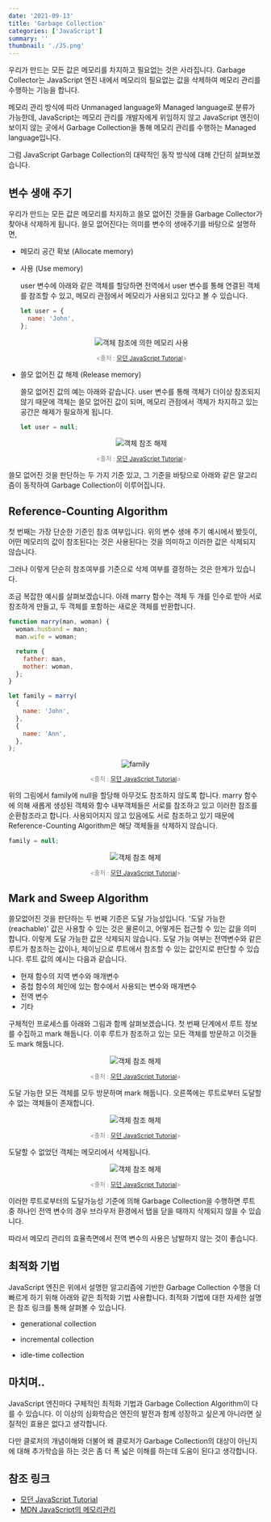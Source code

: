 ```yaml
---
date: '2021-09-13'
title: 'Garbage Collection'
categories: ['JavaScript']
summary: ''
thumbnail: './JS.png'
---
```


<!-- ![](./images/.PNG) -->

우리가 만드는 모든 값은 메모리를 차지하고 필요없는 것은 사라집니다. Garbage Collector는 JavaScript 엔진 내에서 메모리의 필요없는 값을 삭제하여 메모리 관리를 수행하는 기능을 합니다.

메모리 관리 방식에 따라 Unmanaged language와 Managed language로 분류가 가능한데, JavaScript는 메모리 관리를 개발자에게 위임하지 않고 JavaScript 엔진이 보이지 않는 곳에서 Garbage Collection을 통해 메모리 관리를 수행하는 Managed language입니다.

그럼 JavaScript Garbage Collection의 대략적인 동작 방식에 대해 간단히 살펴보겠습니다.

## 변수 생애 주기

우리가 만드는 모든 값은 메모리를 차지하고 쓸모 없어진 것들을 Garbage Collector가 찾아내 삭제하게 됩니다. 쓸모 없어진다는 의미를 변수의 생애주기를 바탕으로 설명하면,

- 메모리 공간 확보 (Allocate memory)
- 사용 (Use memory)

  user 변수에 아래와 같은 객체를 할당하면 전역에서 user 변수를 통해 연결된 객체를 참조할 수 있고, 메모리 관점에서 메모리가 사용되고 있다고 볼 수 있습니다.

  ```js
  let user = {
    name: 'John',
  };
  ```

  <figure style = "display: block; text-align: center;">
    <img src = "./images/Use_memory.PNG" alt="객체 참조에 의한 메모리 사용">
    <figcaption style = "text-align: center; font-size: 12px; color: #808080">

  <출처 : [모던 JavaScript Tutorial](https://ko.javascript.info/garbage-collection)>

    </figcaption>

  </figure>

- 쓸모 없어진 값 해제 (Release memory)

  쓸모 없어진 값의 예는 아래와 같습니다. user 변수를 통해 객체가 더이상 참조되지 않기 때문에 객체는 쓸모 없어진 값이 되며, 메모리 관점에서 객체가 차지하고 있는 공간은 해제가 필요하게 됩니다.

  ```js
  let user = null;
  ```

  <figure style = "display: block; text-align: center;">
    <img src = "./images/Release_memory.PNG" alt="객체 참조 해제">
    <figcaption style = "text-align: center; font-size: 12px; color: #808080">

  <출처 : [모던 JavaScript Tutorial](https://ko.javascript.info/garbage-collection)>

    </figcaption>
    
  </figure>

쓸모 없어진 것을 판단하는 두 가지 기준 있고, 그 기준을 바탕으로 아래와 같은 알고리즘이 동작하여 Garbage Collection이 이루어집니다.

## Reference-Counting Algorithm

첫 번째는 가장 단순한 기준인 참조 여부입니다. 위의 변수 생애 주기 예시에서 봤듯이, 어떤 메모리의 값이 참조된다는 것은 사용된다는 것을 의미하고 이러한 값은 삭제되지 않습니다.

그러나 이렇게 단순히 참조여부를 기준으로 삭제 여부를 결정하는 것은 한계가 있습니다.

조금 복잡한 예시를 살펴보겠습니다. 아래 marry 함수는 객체 두 개를 인수로 받아 서로 참조하게 만들고, 두 객체를 포함하는 새로운 객체를 반환합니다.

```js
function marry(man, woman) {
  woman.husband = man;
  man.wife = woman;

  return {
    father: man,
    mother: woman,
  };
}

let family = marry(
  {
    name: 'John',
  },
  {
    name: 'Ann',
  },
);
```

<figure style = "display: block; text-align: center;">
  <img src = "./images/marry.PNG" alt="family">
  <figcaption style = "text-align: center; font-size: 12px; color: #808080">

<출처 : [모던 JavaScript Tutorial](https://ko.javascript.info/garbage-collection)>

  </figcaption>
  
</figure>

위의 그림에서 family에 null을 할당해 아무것도 참조하지 않도록 합니다. marry 함수에 의해 새롭게 생성된 객체와 함수 내부객체들은 서로를 참조하고 있고 이러한 참조를 순환참조라고 합니다. 사용되어지지 않고 있음에도 서로 참조하고 있기 때문에 Reference-Counting Algorithm은 해당 객체들을 삭제하지 않습니다.

```js
family = null;
```

<figure style = "display: block; text-align: center;">
  <img src = "./images/family_null.PNG" alt="객체 참조 해제">
  <figcaption style = "text-align: center; font-size: 12px; color: #808080">

<출처 : [모던 JavaScript Tutorial](https://ko.javascript.info/garbage-collection)>

  </figcaption>
  
</figure>

## Mark and Sweep Algorithm

쓸모없어진 것을 판단하는 두 번째 기준은 도달 가능성입니다. '도달 가능한(reachable)' 값은 사용할 수 있는 것은 물론이고, 어떻게든 접근할 수 있는 값을 의미합니다. 이렇게 도달 가능한 값은 삭제되지 않습니다. 도달 가능 여부는 전역변수와 같은 루트가 참조하는 값이나, 체이닝으로 루트에서 참조할 수 있는 값인지로 판단할 수 있습니다. 루트 값의 예시는 다음과 같습니다.

- 현재 함수의 지역 변수와 매개변수
- 중첩 함수의 체인에 있는 함수에서 사용되는 변수와 매개변수
- 전역 변수
- 기타

구체적인 프로세스를 아래와 그림과 함께 살펴보겠습니다. 첫 번째 단계에서 루트 정보를 수집하고 mark 해둡니다. 이후 루트가 참조하고 있는 모든 객체를 방문하고 이것들도 mark 해둡니다.

<figure style = "display: block; text-align: center;">
  <img src = "./images/marksweep1.PNG" alt="객체 참조 해제">
  <figcaption style = "text-align: center; font-size: 12px; color: #808080">

<출처 : [모던 JavaScript Tutorial](https://ko.javascript.info/garbage-collection)>

  </figcaption>
  
</figure>

도달 가능한 모든 객체를 모두 방문하며 mark 해둡니다. 오른쪽에는 루트로부터 도달할 수 없는 객체들이 존재합니다.

<figure style = "display: block; text-align: center;">
  <img src = "./images/marksweep2.PNG" alt="객체 참조 해제">
  <figcaption style = "text-align: center; font-size: 12px; color: #808080">

<출처 : [모던 JavaScript Tutorial](https://ko.javascript.info/garbage-collection)>

  </figcaption>
  
</figure>

도달할 수 없었던 객체는 메모리에서 삭제됩니다.

<figure style = "display: block; text-align: center;">
  <img src = "./images/marksweep3.PNG" alt="객체 참조 해제">
  <figcaption style = "text-align: center; font-size: 12px; color: #808080">

<출처 : [모던 JavaScript Tutorial](https://ko.javascript.info/garbage-collection)>

  </figcaption>
  
</figure>

이러한 루트로부터의 도달가능성 기준에 의해 Garbage Collection을 수행하면 루트 중 하나인 전역 변수의 경우 브라우저 환경에서 탭을 닫을 때까지 삭제되지 않을 수 있습니다.

따라서 메모리 관리의 효율측면에서 전역 변수의 사용은 남발하지 않는 것이 좋습니다.

## 최적화 기법

JavaScript 엔진은 위에서 설명한 알고리즘에 기반한 Garbage Collection 수행을 더 빠르게 하기 위해 아래와 같은 최적화 기법 사용합니다. 최적화 기법에 대한 자세한 설명은 참조 링크를 통해 살펴볼 수 있습니다.

- generational collection

- incremental collection

- idle-time collection

## 마치며..

JavaScript 엔진마다 구체적인 최적화 기법과 Garbage Collection Algorithm이 다를 수 있습니다. 이 이상의 심화학습은 엔진의 발전과 함께 성장하고 싶은게 아니라면 실질적인 효용은 없다고 생각합니다.

다만 클로저의 개념이해와 더불어 왜 클로저가 Garbage Collection의 대상이 아닌지에 대해 추가학습을 하는 것은 좀 더 폭 넓은 이해를 하는데 도움이 된다고 생각합니다.

## 참조 링크

- [모던 JavaScript Tutorial](https://ko.javascript.info/garbage-collection)
- [MDN JavaScript의 메모리관리](https://developer.mozilla.org/ko/docs/Web/JavaScript/Memory_Management)
